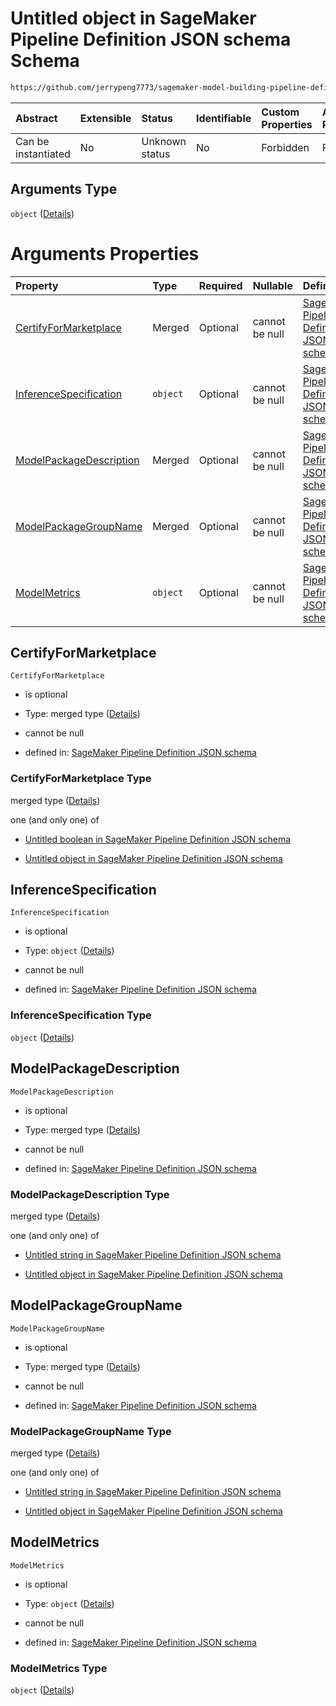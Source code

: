 # Untitled object in SageMaker Pipeline Definition JSON schema Schema

```txt
https://github.com/jerrypeng7773/sagemaker-model-building-pipeline-definition-JSON-schema/schema/#/definitions/RegisterModelStep/properties/Arguments
```



| Abstract            | Extensible | Status         | Identifiable | Custom Properties | Additional Properties | Access Restrictions | Defined In                                                                                           |
| :------------------ | :--------- | :------------- | :----------- | :---------------- | :-------------------- | :------------------ | :--------------------------------------------------------------------------------------------------- |
| Can be instantiated | No         | Unknown status | No           | Forbidden         | Forbidden             | none                | [pipeline-definition.schema.json*](../../out/pipeline-definition.schema.json "open original schema") |

## Arguments Type

`object` ([Details](pipeline-definition-definitions-registermodelstep-properties-arguments.md))

# Arguments Properties

| Property                                            | Type     | Required | Nullable       | Defined by                                                                                                                                                                                                                                                                                                                                         |
| :-------------------------------------------------- | :------- | :------- | :------------- | :------------------------------------------------------------------------------------------------------------------------------------------------------------------------------------------------------------------------------------------------------------------------------------------------------------------------------------------------- |
| [CertifyForMarketplace](#certifyformarketplace)     | Merged   | Optional | cannot be null | [SageMaker Pipeline Definition JSON schema](pipeline-definition-definitions-booleanargumentvalue.md "https://github.com/jerrypeng7773/sagemaker-model-building-pipeline-definition-JSON-schema/schema/#/definitions/RegisterModelStep/properties/Arguments/properties/CertifyForMarketplace")                                                      |
| [InferenceSpecification](#inferencespecification)   | `object` | Optional | cannot be null | [SageMaker Pipeline Definition JSON schema](pipeline-definition-definitions-registermodelstep-properties-arguments-properties-inferencespecification.md "https://github.com/jerrypeng7773/sagemaker-model-building-pipeline-definition-JSON-schema/schema/#/definitions/RegisterModelStep/properties/Arguments/properties/InferenceSpecification") |
| [ModelPackageDescription](#modelpackagedescription) | Merged   | Optional | cannot be null | [SageMaker Pipeline Definition JSON schema](pipeline-definition-definitions-stringargumentvalue.md "https://github.com/jerrypeng7773/sagemaker-model-building-pipeline-definition-JSON-schema/schema/#/definitions/RegisterModelStep/properties/Arguments/properties/ModelPackageDescription")                                                     |
| [ModelPackageGroupName](#modelpackagegroupname)     | Merged   | Optional | cannot be null | [SageMaker Pipeline Definition JSON schema](pipeline-definition-definitions-stringargumentvalue.md "https://github.com/jerrypeng7773/sagemaker-model-building-pipeline-definition-JSON-schema/schema/#/definitions/RegisterModelStep/properties/Arguments/properties/ModelPackageGroupName")                                                       |
| [ModelMetrics](#modelmetrics)                       | `object` | Optional | cannot be null | [SageMaker Pipeline Definition JSON schema](pipeline-definition-definitions-registermodelstep-properties-arguments-properties-modelmetrics.md "https://github.com/jerrypeng7773/sagemaker-model-building-pipeline-definition-JSON-schema/schema/#/definitions/RegisterModelStep/properties/Arguments/properties/ModelMetrics")                     |

## CertifyForMarketplace



`CertifyForMarketplace`

*   is optional

*   Type: merged type ([Details](pipeline-definition-definitions-booleanargumentvalue.md))

*   cannot be null

*   defined in: [SageMaker Pipeline Definition JSON schema](pipeline-definition-definitions-booleanargumentvalue.md "https://github.com/jerrypeng7773/sagemaker-model-building-pipeline-definition-JSON-schema/schema/#/definitions/RegisterModelStep/properties/Arguments/properties/CertifyForMarketplace")

### CertifyForMarketplace Type

merged type ([Details](pipeline-definition-definitions-booleanargumentvalue.md))

one (and only one) of

*   [Untitled boolean in SageMaker Pipeline Definition JSON schema](pipeline-definition-definitions-booleanargumentvalue-oneof-0.md "check type definition")

*   [Untitled object in SageMaker Pipeline Definition JSON schema](pipeline-definition-definitions-getfunction.md "check type definition")

## InferenceSpecification



`InferenceSpecification`

*   is optional

*   Type: `object` ([Details](pipeline-definition-definitions-registermodelstep-properties-arguments-properties-inferencespecification.md))

*   cannot be null

*   defined in: [SageMaker Pipeline Definition JSON schema](pipeline-definition-definitions-registermodelstep-properties-arguments-properties-inferencespecification.md "https://github.com/jerrypeng7773/sagemaker-model-building-pipeline-definition-JSON-schema/schema/#/definitions/RegisterModelStep/properties/Arguments/properties/InferenceSpecification")

### InferenceSpecification Type

`object` ([Details](pipeline-definition-definitions-registermodelstep-properties-arguments-properties-inferencespecification.md))

## ModelPackageDescription



`ModelPackageDescription`

*   is optional

*   Type: merged type ([Details](pipeline-definition-definitions-stringargumentvalue.md))

*   cannot be null

*   defined in: [SageMaker Pipeline Definition JSON schema](pipeline-definition-definitions-stringargumentvalue.md "https://github.com/jerrypeng7773/sagemaker-model-building-pipeline-definition-JSON-schema/schema/#/definitions/RegisterModelStep/properties/Arguments/properties/ModelPackageDescription")

### ModelPackageDescription Type

merged type ([Details](pipeline-definition-definitions-stringargumentvalue.md))

one (and only one) of

*   [Untitled string in SageMaker Pipeline Definition JSON schema](pipeline-definition-definitions-stringargumentvalue-oneof-0.md "check type definition")

*   [Untitled object in SageMaker Pipeline Definition JSON schema](pipeline-definition-definitions-getfunction.md "check type definition")

## ModelPackageGroupName



`ModelPackageGroupName`

*   is optional

*   Type: merged type ([Details](pipeline-definition-definitions-stringargumentvalue.md))

*   cannot be null

*   defined in: [SageMaker Pipeline Definition JSON schema](pipeline-definition-definitions-stringargumentvalue.md "https://github.com/jerrypeng7773/sagemaker-model-building-pipeline-definition-JSON-schema/schema/#/definitions/RegisterModelStep/properties/Arguments/properties/ModelPackageGroupName")

### ModelPackageGroupName Type

merged type ([Details](pipeline-definition-definitions-stringargumentvalue.md))

one (and only one) of

*   [Untitled string in SageMaker Pipeline Definition JSON schema](pipeline-definition-definitions-stringargumentvalue-oneof-0.md "check type definition")

*   [Untitled object in SageMaker Pipeline Definition JSON schema](pipeline-definition-definitions-getfunction.md "check type definition")

## ModelMetrics



`ModelMetrics`

*   is optional

*   Type: `object` ([Details](pipeline-definition-definitions-registermodelstep-properties-arguments-properties-modelmetrics.md))

*   cannot be null

*   defined in: [SageMaker Pipeline Definition JSON schema](pipeline-definition-definitions-registermodelstep-properties-arguments-properties-modelmetrics.md "https://github.com/jerrypeng7773/sagemaker-model-building-pipeline-definition-JSON-schema/schema/#/definitions/RegisterModelStep/properties/Arguments/properties/ModelMetrics")

### ModelMetrics Type

`object` ([Details](pipeline-definition-definitions-registermodelstep-properties-arguments-properties-modelmetrics.md))
